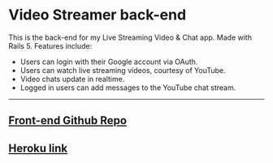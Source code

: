 # Video Streamer back-end

This is the back-end for my Live Streaming Video & Chat app. Made with Rails 5.
Features include:

* Users can login with their Google account via OAuth.
* Users can watch live streaming videos, courtesy of YouTube.
* Video chats update in realtime.
* Logged in users can add messages to the YouTube chat stream.

------
[Front-end Github Repo](https://github.com/rgilbert82/video_streamer_frontend)
------
[Heroku link](https://rg-streamer.herokuapp.com/)
------

